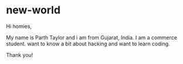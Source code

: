 # new-world
Hi homies,

My name is Parth Taylor and i am from Gujarat, India. I am a commerce student. want to know a bit about hacking and want to learn coding. 

Thank you!
